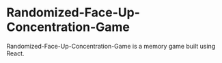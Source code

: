 # Randomized-Face-Up-Concentration-Game
Randomized-Face-Up-Concentration-Game is a memory game built using React.
